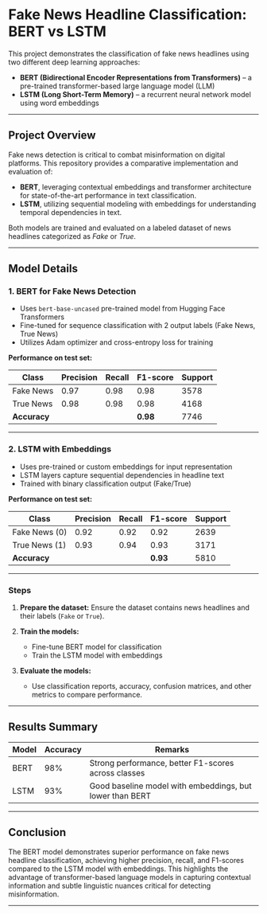 # Fake News Headline Classification: BERT vs LSTM

This project demonstrates the classification of fake news headlines using two different deep learning approaches:  
- **BERT (Bidirectional Encoder Representations from Transformers)** – a pre-trained transformer-based large language model (LLM)  
- **LSTM (Long Short-Term Memory)** – a recurrent neural network model using word embeddings

---

## Project Overview

Fake news detection is critical to combat misinformation on digital platforms. This repository provides a comparative implementation and evaluation of:

- **BERT**, leveraging contextual embeddings and transformer architecture for state-of-the-art performance in text classification.
- **LSTM**, utilizing sequential modeling with embeddings for understanding temporal dependencies in text.

Both models are trained and evaluated on a labeled dataset of news headlines categorized as *Fake* or *True*.

---

## Model Details

### 1. BERT for Fake News Detection

- Uses `bert-base-uncased` pre-trained model from Hugging Face Transformers
- Fine-tuned for sequence classification with 2 output labels (Fake News, True News)
- Utilizes Adam optimizer and cross-entropy loss for training

**Performance on test set:**

| Class       | Precision | Recall | F1-score | Support |
|-------------|-----------|--------|----------|---------|
| Fake News   | 0.97      | 0.98   | 0.98     | 3578    |
| True News   | 0.98      | 0.98   | 0.98     | 4168    |
| **Accuracy**|           |        | **0.98** | 7746    |

---

### 2. LSTM with Embeddings

- Uses pre-trained or custom embeddings for input representation
- LSTM layers capture sequential dependencies in headline text
- Trained with binary classification output (Fake/True)

**Performance on test set:**

| Class     | Precision | Recall | F1-score | Support |
|-----------|-----------|--------|----------|---------|
| Fake News (0) | 0.92      | 0.92   | 0.92     | 2639    |
| True News (1) | 0.93      | 0.94   | 0.93     | 3171    |
| **Accuracy**  |           |        | **0.93** | 5810    |

---

### Steps

1. **Prepare the dataset:** Ensure the dataset contains news headlines and their labels (`Fake` or `True`).

2. **Train the models:**  
   - Fine-tune BERT model for classification  
   - Train the LSTM model with embeddings

3. **Evaluate the models:**  
   - Use classification reports, accuracy, confusion matrices, and other metrics to compare performance.

---

## Results Summary

| Model | Accuracy | Remarks                             |
|-------|----------|-----------------------------------|
| BERT  | 98%      | Strong performance, better F1-scores across classes |
| LSTM  | 93%      | Good baseline model with embeddings, but lower than BERT |

---

## Conclusion

The BERT model demonstrates superior performance on fake news headline classification, achieving higher precision, recall, and F1-scores compared to the LSTM model with embeddings. This highlights the advantage of transformer-based language models in capturing contextual information and subtle linguistic nuances critical for detecting misinformation.

---

